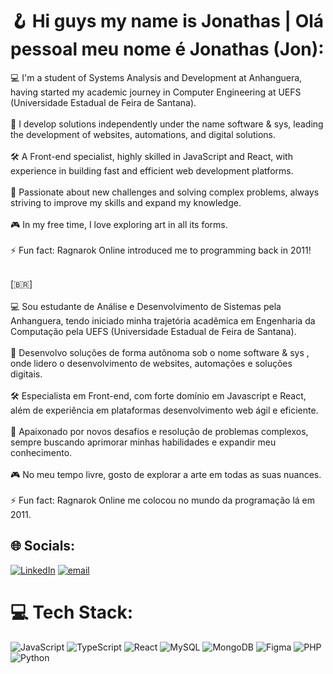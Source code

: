# 🪝 Hi guys my name is Jonathas | Olá pessoal meu nome é Jonathas (Jon):
💻 I'm a student of Systems Analysis and Development at Anhanguera, having started my academic journey in Computer Engineering at UEFS (Universidade Estadual de Feira de Santana).  <br><br>
💼 I develop solutions independently under the name software & sys, leading the development of websites, automations, and digital solutions.  <br><br>
🛠 A Front-end specialist, highly skilled in JavaScript and React, with experience in building fast and efficient web development platforms.  <br><br>
🚀 Passionate about new challenges and solving complex problems, always striving to improve my skills and expand my knowledge. <br><br>
🎮 In my free time, I love exploring art in all its forms.  <br><br>
⚡ Fun fact: Ragnarok Online introduced me to programming back in 2011!<br><br>

[🇧🇷]<br><br>
💻 Sou estudante de Análise e Desenvolvimento de Sistemas pela Anhanguera, tendo iniciado minha trajetória acadêmica em Engenharia da Computação pela UEFS (Universidade Estadual de Feira de Santana).<br><br>
💼 Desenvolvo soluções de forma autônoma sob o nome software & sys , onde lidero o desenvolvimento de websites, automações e soluções digitais.<br><br>
🛠 Especialista em Front-end, com forte domínio em Javascript e React, além de experiência em plataformas desenvolvimento web ágil e eficiente.<br><br>
🚀 Apaixonado por novos desafios e resolução de problemas complexos, sempre buscando aprimorar minhas habilidades e expandir meu conhecimento.<br><br>
🎮 No meu tempo livre, gosto de explorar a arte em todas as suas nuances.<br><br>
⚡ Fun fact: Ragnarok Online me colocou no mundo da programação lá em 2011.


## 🌐 Socials:
[![LinkedIn](https://img.shields.io/badge/LinkedIn-%230077B5.svg?logo=linkedin&logoColor=white)](https://linkedin.com/in/https://linkedin.com/in/jxnathas) [![email](https://img.shields.io/badge/Email-D14836?logo=gmail&logoColor=white)](mailto:jnths.dev@gmail.com) 

# 💻 Tech Stack:
![JavaScript](https://img.shields.io/badge/javascript-%23323330.svg?style=for-the-badge&logo=javascript&logoColor=%23F7DF1E) ![TypeScript](https://img.shields.io/badge/typescript-%23007ACC.svg?style=for-the-badge&logo=typescript&logoColor=white) ![React](https://img.shields.io/badge/react-%2320232a.svg?style=for-the-badge&logo=react&logoColor=%2361DAFB) ![MySQL](https://img.shields.io/badge/mysql-4479A1.svg?style=for-the-badge&logo=mysql&logoColor=white) ![MongoDB](https://img.shields.io/badge/MongoDB-%234ea94b.svg?style=for-the-badge&logo=mongodb&logoColor=white) ![Figma](https://img.shields.io/badge/figma-%23F24E1E.svg?style=for-the-badge&logo=figma&logoColor=white) ![PHP](https://img.shields.io/badge/php-%23777BB4.svg?style=for-the-badge&logo=php&logoColor=white) ![Python](https://img.shields.io/badge/python-3670A0?style=for-the-badge&logo=python&logoColor=ffdd54)
